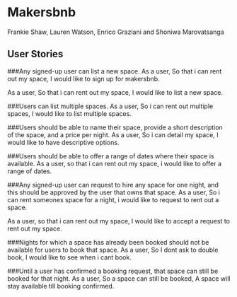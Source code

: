 # Makersbnb
Frankie Shaw, Lauren Watson, Enrico Graziani and Shoniwa Marovatsanga

## User Stories

###Any signed-up user can list a new space.
As a user,
So that i can rent out my space,
I would like to sign up for makersbnb.

As a user,
So that i can rent out my space,
I would like to list a new space.

###Users can list multiple spaces.
As a user,
So i can rent out multiple spaces,
I would like to list multiple spaces.

###Users should be able to name their space, provide a short description of the space, and a price per night.
As a user,
So i can detail my space,
I would like to have descriptive options.


###Users should be able to offer a range of dates where their space is available.
As a user,
so that i can rent out my space,
i would like to offer a range of dates.

###Any signed-up user can request to hire any space for one night, and this should be approved by the user that owns that space.
As a user,
So i can rent someones space for a night,
i would like to request to rent out a space.

As a user,
so that i can rent out my space,
I would like to accept a request to rent out my space.

###Nights for which a space has already been booked should not be available for users to book that space.
As a user,
So I dont ask to double book,
I would like to see when i cant book.

###Until a user has confirmed a booking request, that space can still be booked for that night.
As a user,
So a space can still be booked,
A space will stay available till booking confirmed.
